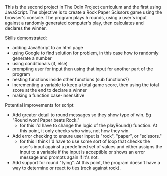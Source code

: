 This is the second project in The Odin Project curriculum and the first using JavaScript. The objective is to create a Rock Paper Scissors game using the browser's console. The program plays 5 rounds, using a user's input against a randomly generated computer's play, then calculates and declares the winner.

Skills demonstrated:
- adding JavaScript to an html page
- using Google to find solution for problem, in this case how to randomly generate a number
- using conditionals (if, else)
- prompting user for input then using that input for another part of the program
- nesting functions inside other functions (sub functions?)
- incrementing a variable to keep a total game score, then using the total score at the end to declare a winner
- making a function case-insensitive

Potential improvements for script:
- Add greater detail to round messages so they show type of win. Eg "Round won! Paper beats Rock."
    - for this I'd have to change the logic of the playRound() function. At this point, it only checks who wins, not how they win.
- Add error checking to ensure user input is "rock", "paper", or "scissors."
    - for this I think I'd have to use some sort of loop that checks the user's input against a predefined set of values and either assigns the input to a variable if the input is acceptible or shows an error message and prompts again if it's not.
- Add support for round "tying". At this point, the program doesn't have a way to determine or react to ties (rock against rock).